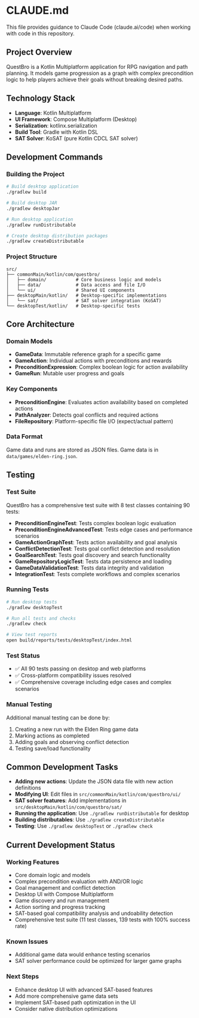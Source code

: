 # CLAUDE.md

This file provides guidance to Claude Code (claude.ai/code) when working with code in this repository.

## Project Overview

QuestBro is a Kotlin Multiplatform application for RPG navigation and path planning. It models game progression as a graph with complex precondition logic to help players achieve their goals without breaking desired paths.

## Technology Stack

- **Language**: Kotlin Multiplatform
- **UI Framework**: Compose Multiplatform (Desktop)
- **Serialization**: kotlinx.serialization
- **Build Tool**: Gradle with Kotlin DSL
- **SAT Solver**: KoSAT (pure Kotlin CDCL SAT solver)

## Development Commands

### Building the Project
```bash
# Build desktop application
./gradlew build

# Build desktop JAR
./gradlew desktopJar

# Run desktop application
./gradlew runDistributable

# Create desktop distribution packages
./gradlew createDistributable
```

### Project Structure
```
src/
├── commonMain/kotlin/com/questbro/
│   ├── domain/           # Core business logic and models
│   ├── data/             # Data access and file I/O
│   └── ui/               # Shared UI components
├── desktopMain/kotlin/   # Desktop-specific implementations
│   └── sat/              # SAT solver integration (KoSAT)
└── desktopTest/kotlin/   # Desktop-specific tests
```

## Core Architecture

### Domain Models
- **GameData**: Immutable reference graph for a specific game
- **GameAction**: Individual actions with preconditions and rewards
- **PreconditionExpression**: Complex boolean logic for action availability
- **GameRun**: Mutable user progress and goals

### Key Components
- **PreconditionEngine**: Evaluates action availability based on completed actions
- **PathAnalyzer**: Detects goal conflicts and required actions
- **FileRepository**: Platform-specific file I/O (expect/actual pattern)

### Data Format
Game data and runs are stored as JSON files. Game data is in `data/games/elden-ring.json`.

## Testing

### Test Suite
QuestBro has a comprehensive test suite with 8 test classes containing 90 tests:
- **PreconditionEngineTest**: Tests complex boolean logic evaluation
- **PreconditionEngineAdvancedTest**: Tests edge cases and performance scenarios
- **GameActionGraphTest**: Tests action availability and goal analysis
- **ConflictDetectionTest**: Tests goal conflict detection and resolution
- **GoalSearchTest**: Tests goal discovery and search functionality
- **GameRepositoryLogicTest**: Tests data persistence and loading
- **GameDataValidationTest**: Tests data integrity and validation
- **IntegrationTest**: Tests complete workflows and complex scenarios

### Running Tests
```bash
# Run desktop tests
./gradlew desktopTest

# Run all tests and checks
./gradlew check

# View test reports
open build/reports/tests/desktopTest/index.html
```

### Test Status
- ✅ All 90 tests passing on desktop and web platforms
- ✅ Cross-platform compatibility issues resolved
- ✅ Comprehensive coverage including edge cases and complex scenarios

### Manual Testing
Additional manual testing can be done by:
1. Creating a new run with the Elden Ring game data
2. Marking actions as completed
3. Adding goals and observing conflict detection
4. Testing save/load functionality

## Common Development Tasks

- **Adding new actions**: Update the JSON data file with new action definitions
- **Modifying UI**: Edit files in `src/commonMain/kotlin/com/questbro/ui/`
- **SAT solver features**: Add implementations in `src/desktopMain/kotlin/com/questbro/sat/`
- **Running the application**: Use `./gradlew runDistributable` for desktop
- **Building distributables**: Use `./gradlew createDistributable`
- **Testing**: Use `./gradlew desktopTest` or `./gradlew check`

## Current Development Status

### Working Features
- Core domain logic and models
- Complex precondition evaluation with AND/OR logic
- Goal management and conflict detection
- Desktop UI with Compose Multiplatform
- Game discovery and run management
- Action sorting and progress tracking
- SAT-based goal compatibility analysis and undoability detection
- Comprehensive test suite (11 test classes, 139 tests with 100% success rate)

### Known Issues
- Additional game data would enhance testing scenarios
- SAT solver performance could be optimized for larger game graphs

### Next Steps
- Enhance desktop UI with advanced SAT-based features
- Add more comprehensive game data sets
- Implement SAT-based path optimization in the UI
- Consider native distribution optimizations